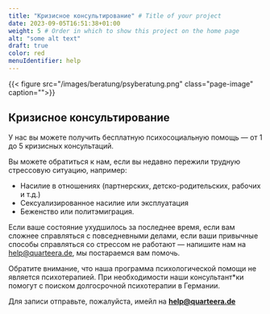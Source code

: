 ```yaml
---
title: "Кризисное консультирование" # Title of your project
date: 2023-09-05T16:51:38+01:00
weight: 5 # Order in which to show this project on the home page
alt: "some alt text"
draft: true
color: red
menuIdentifier: help
---
```


{{< figure src="/images/beratung/psyberatung.png" class="page-image" caption="">}}

## Кризисное консультирование

У нас вы можете получить бесплатную психосоциальную помощь — от 1 до 5 кризисных консультаций.

Вы можете обратиться к нам, если вы недавно пережили трудную стрессовую ситуацию, например:
* Насилие в отношениях (партнерских, детско-родительских, рабочих и т.д.)
* Сексуализированное насилие или эксплуатация
* Беженство или политэмиграция.

Если ваше состояние ухудшилось за последнее время, если вам сложнее справляться с повседневными делами, если ваши привычные способы справляться со стрессом не работают — напишите нам на help@quarteera.de, мы постараемся вам помочь.

Обратите внимание, что наша программа психологической помощи не является психотерапией. При необходимости наши консультант\*ки помогут с поиском долгосрочной психотерапии в Германии.

Для записи отправьте, пожалуйста, имейл на **help@quarteera.de**


